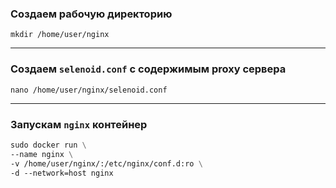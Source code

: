 ### Создаем рабочую директорию
```shell
mkdir /home/user/nginx
```
---
### Создаем `selenoid.conf` с содержимым proxy сервера
```shell
nano /home/user/nginx/selenoid.conf
```
---
### Запускам `nginx` контейнер
```dockerfile
sudo docker run \
--name nginx \
-v /home/user/nginx/:/etc/nginx/conf.d:ro \
-d --network=host nginx
```